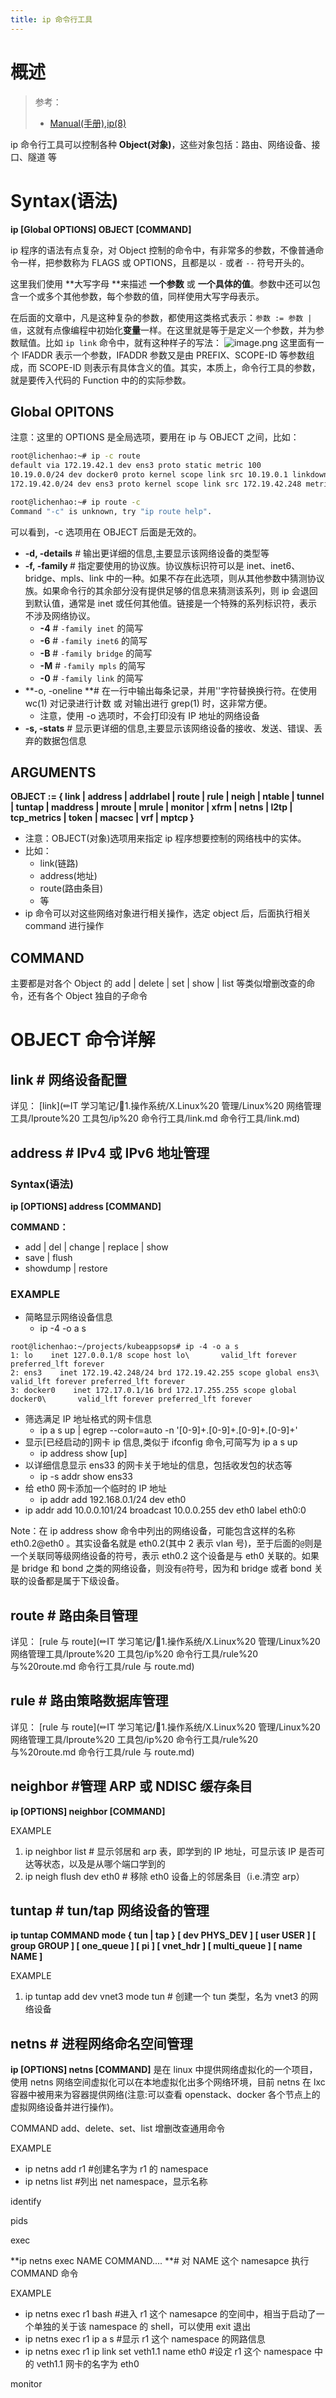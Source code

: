 ```yaml
---
title: ip 命令行工具
---
```


# 概述

> 参考：
> - [Manual(手册),ip(8)](https://man7.org/linux/man-pages/man8/ip.8.html)

ip 命令行工具可以控制各种 **Object(对象)**，这些对象包括：路由、网络设备、接口、隧道 等

# Syntax(语法)

**ip \[Global OPTIONS] OBJECT \[COMMAND]**

ip 程序的语法有点复杂，对 Object 控制的命令中，有非常多的参数，不像普通命令一样，把参数称为 FLAGS 或 OPTIONS，且都是以 `-` 或者 `--` 符号开头的。

这里我们使用 **大写字母 **来描述 **一个参数** 或 **一个具体的值**。参数中还可以包含一个或多个其他参数，每个参数的值，同样使用大写字母表示。

在后面的文章中，凡是这种复杂的参数，都使用这类格式表示：`参数 := 参数 | 值`，这就有点像编程中初始化**变量**一样。在这里就是等于是定义一个参数，并为参数赋值。比如 `ip link` 命令中，就有这种样子的写法：
![image.png](https://notes-learning.oss-cn-beijing.aliyuncs.com/us4bal/1638423450051-14c93955-fbe9-425a-9d96-eaf14b140241.png)
这里面有一个 IFADDR 表示一个参数，IFADDR 参数又是由 PREFIX、SCOPE-ID 等参数组成，而 SCOPE-ID 则表示有具体含义的值。其实，本质上，命令行工具的参数，就是要传入代码的 Function 中的的实际参数。

## Global OPITONS

注意：这里的 OPTIONS 是全局选项，要用在 ip 与 OBJECT 之间，比如：

```bash
root@lichenhao:~# ip -c route
default via 172.19.42.1 dev ens3 proto static metric 100
10.19.0.0/24 dev docker0 proto kernel scope link src 10.19.0.1 linkdown
172.19.42.0/24 dev ens3 proto kernel scope link src 172.19.42.248 metric 100

root@lichenhao:~# ip route -c
Command "-c" is unknown, try "ip route help".
```

可以看到，-c 选项用在 OBJECT 后面是无效的。

- **-d, -details** # 输出更详细的信息,主要显示该网络设备的类型等
- **-f, -family <FAMILY>** # 指定要使用的协议族。协议族标识符可以是 inet、inet6、bridge、mpls、link 中的一种。如果不存在此选项，则从其他参数中猜测协议族。如果命令行的其余部分没有提供足够的信息来猜测该系列，则 ip 会退回到默认值，通常是 inet 或任何其他值。链接是一个特殊的系列标识符，表示不涉及网络协议。
  - **-4** # `-family inet` 的简写
  - **-6** # `-family inet6` 的简写
  - **-B** # `-family bridge` 的简写
  - **-M** # `-family mpls` 的简写
  - **-0** # `-family link` 的简写
- **-o, -oneline **# 在一行中输出每条记录，并用''字符替换换行符。在使用 wc(1) 对记录进行计数 或 对输出进行 grep(1) 时，这非常方便。
  - 注意，使用 -o 选项时，不会打印没有 IP 地址的网络设备
- **-s, -stats** # 显示更详细的信息,主要显示该网络设备的接收、发送、错误、丢弃的数据包信息

## ARGUMENTS

**OBJECT := { link | address | addrlabel | route | rule | neigh | ntable | tunnel | tuntap | maddress | mroute | mrule | monitor | xfrm | netns | l2tp | tcp_metrics | token | macsec | vrf | mptcp }**

- 注意：OBJECT(对象)选项用来指定 ip 程序想要控制的网络栈中的实体。
- 比如：
  - link(链路)
  - address(地址)
  - route(路由条目)
  - 等
- ip 命令可以对这些网络对象进行相关操作，选定 object 后，后面执行相关 command 进行操作

## COMMAND

主要都是对各个 Object 的 add | delete | set | show | list 等类似增删改查的命令，还有各个 Object 独自的子命令

# OBJECT 命令详解

## link # 网络设备配置

详见：
[link](✏IT 学习笔记/📄1.操作系统/X.Linux%20 管理/Linux%20 网络管理工具/Iproute%20 工具包/ip%20 命令行工具/link.md 命令行工具/link.md)

## address # IPv4 或 IPv6 地址管理

### Syntax(语法)

**ip \[OPTIONS] address \[COMMAND]**

**COMMAND：**

- add | del | change | replace | show
- save | flush
- showdump | restore

### EXAMPLE

- 简略显示网络设备信息
  - ip -4 -o a s

<!---->

    root@lichenhao:~/projects/kubeappsops# ip -4 -o a s
    1: lo    inet 127.0.0.1/8 scope host lo\       valid_lft forever preferred_lft forever
    2: ens3    inet 172.19.42.248/24 brd 172.19.42.255 scope global ens3\       valid_lft forever preferred_lft forever
    3: docker0    inet 172.17.0.1/16 brd 172.17.255.255 scope global docker0\       valid_lft forever preferred_lft forever

- 筛选满足 IP 地址格式的网卡信息
  - ip a s up | egrep --color=auto -n '\[0-9]+.\[0-9]+.\[0-9]+.\[0-9]+'
- 显示\[已经启动的]网卡 ip 信息,类似于 ifconfig 命令,可简写为 ip a s up
  - ip address show \[up]
- 以详细信息显示 ens33 的网卡关于地址的信息，包括收发包的状态等
  - ip -s addr show ens33
- 给 eth0 网卡添加一个临时的 IP 地址
  - ip addr add 192.168.0.1/24 dev eth0
- ip addr add 10.0.0.101/24 broadcast 10.0.0.255 dev eth0 label eth0:0

Note：在 ip address show 命令中列出的网络设备，可能包含这样的名称 eth0.2@eth0 。其实设备名就是 eth0.2(其中 2 表示 vlan 号)，至于后面的`@`则是一个关联同等级网络设备的符号，表示 eth0.2 这个设备是与 eth0 关联的。如果是 bridge 和 bond 之类的网络设备，则没有`@`符号，因为和 bridge 或者 bond 关联的设备都是属于下级设备。

## route # 路由条目管理

详见：&#x20;
[rule 与 route](✏IT 学习笔记/📄1.操作系统/X.Linux%20 管理/Linux%20 网络管理工具/Iproute%20 工具包/ip%20 命令行工具/rule%20 与%20route.md 命令行工具/rule 与 route.md)

## rule # 路由策略数据库管理

详见：
[rule 与 route](✏IT 学习笔记/📄1.操作系统/X.Linux%20 管理/Linux%20 网络管理工具/Iproute%20 工具包/ip%20 命令行工具/rule%20 与%20route.md 命令行工具/rule 与 route.md)

## neighbor #管理 ARP 或 NDISC 缓存条目

**ip \[OPTIONS] neighbor \[COMMAND]**

EXAMPLE

1. ip neighbor list # 显示邻居和 arp 表，即学到的 IP 地址，可显示该 IP 是否可达等状态，以及是从哪个端口学到的
2. ip neigh flush dev eth0 # 移除 eth0 设备上的邻居条目（i.e.清空 arp）

## tuntap # tun/tap 网络设备的管理

**ip tuntap COMMAND mode { tun | tap } \[ dev PHYS_DEV ] \[ user USER ] \[ group GROUP ] \[ one_queue ] \[ pi ] \[ vnet_hdr ] \[ multi_queue ] \[ name NAME ]**

EXAMPLE

1. ip tuntap add dev vnet3 mode tun # 创建一个 tun 类型，名为 vnet3 的网络设备

## netns # 进程网络命名空间管理

**ip \[OPTIONS] netns \[COMMAND]**
是在 linux 中提供网络虚拟化的一个项目，使用 netns 网络空间虚拟化可以在本地虚拟化出多个网络环境，目前 netns 在 lxc 容器中被用来为容器提供网络(注意:可以查看 openstack、docker 各个节点上的虚拟网络设备并进行操作)。

COMMAND
add、delete、set、list 增删改查通用命令

EXAMPLE

- ip netns add r1 #创建名字为 r1 的 namespace
- ip netns list #列出 net namespace，显示名称

identify

pids

exec

**ip netns exec NAME COMMAND.... **# 对 NAME 这个 namesapce 执行 COMMAND 命令

EXAMPLE

- ip netns exec r1 bash #进入 r1 这个 namesapce 的空间中，相当于启动了一个单独的关于该 namespace 的 shell，可以使用 exit 退出
- ip netns exec r1 ip a s #显示 r1 这个 namespace 的网路信息
- ip netns exec r1 ip link set veth1.1 name eth0 #设定 r1 这个 namespace 中的 veth1.1 网卡的名字为 eth0

monitor
